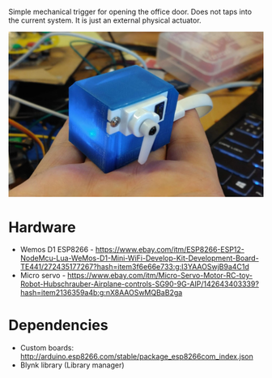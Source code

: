 Simple mechanical trigger for opening the office door. Does not taps into the current system. 
It is just an external physical actuator.

![Alt text](presentation/device.png)

# Hardware
* Wemos D1 ESP8266 - https://www.ebay.com/itm/ESP8266-ESP12-NodeMcu-Lua-WeMos-D1-Mini-WiFi-Develop-Kit-Development-Board-TE441/272435177267?hash=item3f6e66e733:g:I3YAAOSwjB9a4C1d
* Micro servo - https://www.ebay.com/itm/Micro-Servo-Motor-RC-toy-Robot-Hubschrauber-Airplane-controls-SG90-9G-AIP/142643403339?hash=item2136359a4b:g:nX8AAOSwMQBaB2ga

# Dependencies
* Custom boards: http://arduino.esp8266.com/stable/package_esp8266com_index.json
* Blynk library (Library manager)
